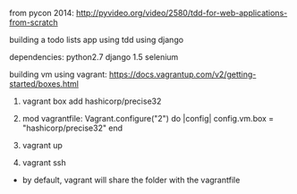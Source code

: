 from pycon 2014:
http://pyvideo.org/video/2580/tdd-for-web-applications-from-scratch

building a todo lists app using tdd
using django


dependencies:
python2.7
django 1.5
selenium

building vm using vagrant:
https://docs.vagrantup.com/v2/getting-started/boxes.html
1) vagrant box add hashicorp/precise32
2) mod vagrantfile:
Vagrant.configure("2") do |config|
  config.vm.box = "hashicorp/precise32"
end

3) vagrant up
4) vagrant ssh

* by default, vagrant will share the folder with the vagrantfile 



